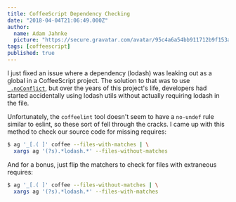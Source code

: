 ```yaml
---
title: CoffeeScript Dependency Checking
date: "2018-04-04T21:06:49.000Z"
author:
  name: Adam Jahnke
  picture: "https://secure.gravatar.com/avatar/95c4a6a54bb911712b9f153afff92f69?size=200"
tags: [coffeescript]
published: true
---
```


I just fixed an issue where a dependency (lodash) was leaking out as a global
in a CoffeeScript project. The solution to that was to use
[`_.noConflict`](https://lodash.com/docs/4.17.5#noConflict), but over the years
of this project's life, developers had started accidentally using lodash utils
without actually requiring lodash in the file.

Unfortunately, the `coffeelint` tool doesn't seem to have a `no-undef` rule
similar to eslint, so these sort of fell through the cracks. I came up with
this method to check our source code for missing requires:

```bash
$ ag '_[.( ]' coffee --files-with-matches | \
  xargs ag '(?s).*lodash.*' --files-without-matches
```

And for a bonus, just flip the matchers to check for files with extraneous
requires:

```bash
$ ag '_[.( ]' coffee --files-without-matches | \
  xargs ag '(?s).*lodash.*' --files-with-matches
```
